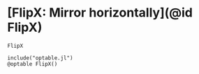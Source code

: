 # [FlipX: Mirror horizontally](@id FlipX)

```@docs
FlipX
```

```@eval
include("optable.jl")
@optable FlipX()
```
